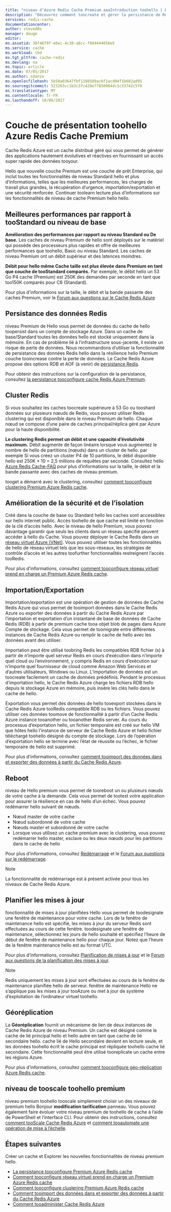 ```yaml
---
title: "niveau d’Azure Redis Cache Premium aaaIntroduction toohello | Documents Microsoft"
description: "Découvrez comment toocreate et gérer la persistance de Redis, le clustering de Redis et prise en charge de réseau virtuel pour vos instances de Cache Redis Azure de niveau Premium"
services: redis-cache
documentationcenter: 
author: steved0x
manager: douge
editor: 
ms.assetid: 30f46f9f-e6ec-4c38-a8cc-f9d4444856e5
ms.service: cache
ms.workload: tbd
ms.tgt_pltfrm: cache-redis
ms.devlang: na
ms.topic: article
ms.date: 07/05/2017
ms.author: sdanie
ms.openlocfilehash: 5b58a03647fbf1198509ac6f1acd04f1b682ad95
ms.sourcegitcommit: 523283cc1b3c37c428e77850964dc1c33742c5f0
ms.translationtype: MT
ms.contentlocale: fr-FR
ms.lasthandoff: 10/06/2017
---
```

# <a name="introduction-toohello-azure-redis-cache-premium-tier"></a>Couche de présentation toohello Azure Redis Cache Premium
Cache Redis Azure est un cache distribué géré qui vous permet de générer des applications hautement évolutives et réactives en fournissant un accès super rapide des données tooyour. 

Hello que nouvelle couche Premium est une couche de prêt Enterprise, qui inclut toutes les fonctionnalités de niveau Standard hello et plus d’informations, telles que les meilleures performances, les charges de travail plus grandes, la récupération d’urgence, importation/exportation et une sécurité renforcée. Continuer toolearn lecture plus d’informations sur les fonctionnalités de niveau de cache Premium hello hello.

## <a name="better-performance-compared-toostandard-or-basic-tier"></a>Meilleures performances par rapport à tooStandard ou niveau de base
**Amélioration des performances par rapport au niveau Standard ou De base.** Les caches de niveau Premium de hello sont déployés sur le matériel qui possède des processeurs plus rapides et offre de meilleures performances que toohello, Basic ou niveau Standard. Les caches de niveau Premium ont un débit supérieur et des latences moindres. 

**Débit pour hello même Cache taille est plus élevée dans Premium en tant que couche de tooStandard comparés.** Par exemple, le débit hello un 53 Go P4 cache (Premium) est 250K des demandes par seconde en tant que too150K comparés pour C6 (Standard).

Pour plus d’informations sur la taille, le débit et la bande passante des caches Premium, voir le [Forum aux questions sur le Cache Redis Azure](cache-faq.md#what-redis-cache-offering-and-size-should-i-use)

## <a name="redis-data-persistence"></a>Persistance des données Redis
niveau Premium de Hello vous permet de données du cache de hello toopersist dans un compte de stockage Azure. Dans un cache de base/Standard toutes les données hello est stocké uniquement dans la mémoire. En cas de problème lié à l’infrastructure sous-jacente, il existe un risque de perte de données. Nous recommandons d’utiliser la fonctionnalité de persistance des données Redis hello dans la résilience hello Premium couche tooincrease contre la perte de données. Le Cache Redis Azure propose des options RDB et AOF (à venir) de [persistance Redis](http://redis.io/topics/persistence). 

Pour obtenir des instructions sur la configuration de la persistance, consultez [la persistance tooconfigure cache Redis Azure Premium](cache-how-to-premium-persistence.md).

## <a name="redis-cluster"></a>Cluster Redis
Si vous souhaitez les caches toocreate supérieure à 53 Go ou tooshard données sur plusieurs nœuds de Redis, vous pouvez utiliser Redis clustering qui est disponible dans le niveau Premium de hello. Chaque nœud se compose d’une paire de caches principal/réplica géré par Azure pour la haute disponibilité. 

**Le clustering Redis permet un débit et une capacité d’évolutivité maximum.** Débit augmente de façon linéaire lorsque vous augmentez le nombre de hello de partitions (nœuds) dans un cluster de hello. par exemple Si vous créez un cluster P4 de 10 partitions, le débit disponible hello est 250K * 10 = 2,5 millions de requêtes par seconde. Consultez hello [Azure Redis Cache-FAQ](cache-faq.md#what-redis-cache-offering-and-size-should-i-use) pour plus d’informations sur la taille, le débit et la bande passante avec des caches de niveau premium.

tooget a démarré avec le clustering, consultez [comment tooconfigure clustering Premium Azure Redis cache](cache-how-to-premium-clustering.md).

## <a name="enhanced-security-and-isolation"></a>Amélioration de la sécurité et de l’isolation
Créé dans la couche de base ou Standard hello les caches sont accessibles sur hello internet public. Accès toohello de que cache est limité en fonction de la clé d’accès hello. Avec le niveau de hello Premium, vous pouvez davantage garantir que seuls les clients dans un réseau spécifié peuvent accéder à hello du Cache. Vous pouvez déployer le Cache Redis dans un [réseau virtuel Azure (VNet)](https://azure.microsoft.com/services/virtual-network/). Vous pouvez utiliser toutes les fonctionnalités de hello de réseau virtuel tels que les sous-réseaux, les stratégies de contrôle d’accès et les autres toofurther fonctionnalités restreignent l’accès tooRedis.

Pour plus d’informations, consultez [comment tooconfigure réseau virtuel prend en charge un Premium Azure Redis cache](cache-how-to-premium-vnet.md).

## <a name="importexport"></a>Importation/Exportation
Importation/exportation est une opération de gestion de données de Cache Redis Azure qui vous permet de tooimport données dans le Cache Redis Azure ou exporter des données à partir du Cache Redis Azure par l’importation et exportation d’un instantané de base de données de Cache Redis (RDB) à partir de premium cache tooa objet blob de pages dans Azure Compte de stockage. Cela vous permet de toomigrate entre différentes instances de Cache Redis Azure ou remplir le cache de hello avec les données avant des utiliser.

Importation peut être utilisé toobring Redis les compatibles RDB fichier (s) à partir de n’importe quel serveur Redis en cours d’exécution dans n’importe quel cloud ou l’environnement, y compris Redis en cours d’exécution sur n’importe quel fournisseur de cloud comme Amazon Web Services et d’autres utilisateurs, Windows ou Linux. L’importation de données est un toocreate facilement un cache de données prédéfinis. Pendant le processus d’importation hello, le Cache Redis Azure charge les fichiers RDB hello depuis le stockage Azure en mémoire, puis insère les clés hello dans le cache de hello.

Exportation vous permet des données de hello tooexport stockées dans le Cache Redis Azure tooRedis compatible RDB ou les fichiers. Vous pouvez utiliser ces données toomove de fonctionnalité à partir d’un Cache Redis Azure instance tooanother ou tooanother Redis server. Au cours du processus d’exportation hello, un fichier temporaire est créé sur hello VM que hôtes hello l’instance de serveur de Cache Redis Azure et hello fichier téléchargé toohello désigné du compte de stockage. Lors de l’opération d’exportation hello se termine avec l’état de réussite ou l’échec, le fichier temporaire de hello est supprimé.

Pour plus d’informations, consultez [comment tooimport des données dans et exporter des données à partir du Cache Redis Azure](cache-how-to-import-export-data.md).

## <a name="reboot"></a>Reboot
niveau de Hello premium vous permet de tooreboot un ou plusieurs nœuds de votre cache à la demande. Cela vous permet de tootest votre application pour assurer la résilience en cas de hello d’un échec. Vous pouvez redémarrer hello suivant de nœuds.

* Nœud master de votre cache
* Nœud subordonné de votre cache
* Nœuds master et subordonné de votre cache
* Lorsque vous utilisez un cache premium avec le clustering, vous pouvez redémarrer hello master, esclave ou les deux nœuds pour les partitions dans le cache de hello

Pour plus d’informations, consultez [Redémarrage](cache-administration.md#reboot) et le [Forum aux questions sur le redémarrage](cache-administration.md#reboot-faq).

>[!NOTE]
>La fonctionnalité de redémarrage est à présent activée pour tous les niveaux de Cache Redis Azure.
>
>

## <a name="schedule-updates"></a>Planifier les mises à jour
fonctionnalité de mises à jour planifiées Hello vous permet de toodesignate une fenêtre de maintenance pour votre cache. Lors de la fenêtre de maintenance hello est spécifié, les mises à jour du serveur Redis sont effectuées au cours de cette fenêtre. toodesignate une fenêtre de maintenance, sélectionnez les jours de hello souhaité et spécifiez l’heure de début de fenêtre de maintenance hello pour chaque jour. Notez que l’heure de la fenêtre maintenance hello est au format UTC. 

Pour plus d’informations, consultez [Planification de mises à jour](cache-administration.md#schedule-updates) et le [Forum aux questions de la planification des mises à jour](cache-administration.md#schedule-updates-faq).

> [!NOTE]
> Redis uniquement les mises à jour sont effectuées au cours de la fenêtre de maintenance planifiée hello de serveur. fenêtre de maintenance Hello ne s’applique pas les mises à jour tooAzure ou met à jour de système d’exploitation de l’ordinateur virtuel toohello.
> 
> 

## <a name="geo-replication"></a>Géoréplication

La **Géoréplication** fournit un mécanisme de lien de deux instances de Cache Redis Azure de niveau Premium. Un cache est désigné comme le cache de lié principal hello et hello autre en tant que cache de lié secondaire hello. cache lié de Hello secondaire devient en lecture seule, et les données toohello écrit le cache principal est répliquée toohello cache lié secondaire. Cette fonctionnalité peut être utilisé tooreplicate un cache entre les régions Azure.

Pour plus d’informations, consultez [comment tooconfigure géo-réplication Azure Redis cache](cache-how-to-geo-replication.md).


## <a name="tooscale-toohello-premium-tier"></a>niveau de tooscale toohello premium
niveau premium toohello tooscale simplement choisir un des niveaux de premium hello Bonjour **modification tarification** panneau. Vous pouvez également faire évoluer votre niveau premium de toohello de cache à l’aide de PowerShell et l’interface CLI. Pour obtenir des instructions, consultez [comment tooScale Cache Redis Azure](cache-how-to-scale.md) et [comment tooautomate une opération de mise à l’échelle](cache-how-to-scale.md#how-to-automate-a-scaling-operation).

## <a name="next-steps"></a>Étapes suivantes
Créer un cache et Explorer les nouvelles fonctionnalités de niveau premium hello.

* [La persistance tooconfigure Premium Azure Redis cache](cache-how-to-premium-persistence.md)
* [Comment tooconfigure réseau virtuel prend en charge un Premium Azure Redis cache](cache-how-to-premium-vnet.md)
* [Comment tooconfigure clustering Premium Azure Redis cache](cache-how-to-premium-clustering.md)
* [Comment tooimport des données dans et exporter des données à partir du Cache Redis Azure](cache-how-to-import-export-data.md)
* [Comment tooadminister Cache Redis Azure](cache-administration.md)


